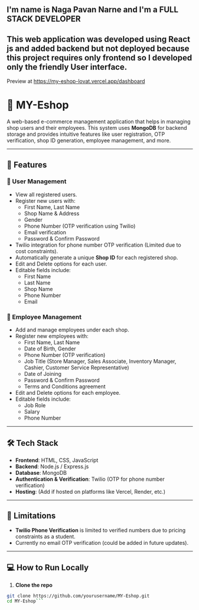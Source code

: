 
## I'm name is Naga Pavan Narne and I'm a FULL STACK DEVELOPER 

## This web application was developed using React js and added backend but not deployed because this project requires only frontend so I developed only the friendly User interface.

Preview at https://my-eshop-lovat.vercel.app/dashboard

# 🛒 MY-Eshop

A web-based e-commerce management application that helps in managing shop users and their employees. This system uses **MongoDB** for backend storage and provides intuitive features like user registration, OTP verification, shop ID generation, employee management, and more.

---

## 📌 Features

### 🔐 User Management
- View all registered users.
- Register new users with:
  - First Name, Last Name
  - Shop Name & Address
  - Gender
  - Phone Number (OTP verification using Twilio)
  - Email verification
  - Password & Confirm Password
- Twilio integration for phone number OTP verification (Limited due to cost constraints).
- Automatically generate a unique **Shop ID** for each registered shop.
- Edit and Delete options for each user.
- Editable fields include:
  - First Name
  - Last Name
  - Shop Name
  - Phone Number
  - Email

### 👥 Employee Management
- Add and manage employees under each shop.
- Register new employees with:
  - First Name, Last Name
  - Date of Birth, Gender
  - Phone Number (OTP verification)
  - Job Title (Store Manager, Sales Associate, Inventory Manager, Cashier, Customer Service Representative)
  - Date of Joining
  - Password & Confirm Password
  - Terms and Conditions agreement
- Edit and Delete options for each employee.
- Editable fields include:
  - Job Role
  - Salary
  - Phone Number

---

## 🛠️ Tech Stack

- **Frontend**: HTML, CSS, JavaScript
- **Backend**: Node.js / Express.js
- **Database**: MongoDB
- **Authentication & Verification**: Twilio (OTP for phone number verification)
- **Hosting**: (Add if hosted on platforms like Vercel, Render, etc.)

---

## 🚧 Limitations

- **Twilio Phone Verification** is limited to verified numbers due to pricing constraints as a student.
- Currently no email OTP verification (could be added in future updates).


---

## 💻 How to Run Locally

1. **Clone the repo**  
```bash
git clone https://github.com/yourusername/MY-Eshop.git
cd MY-Eshop```



